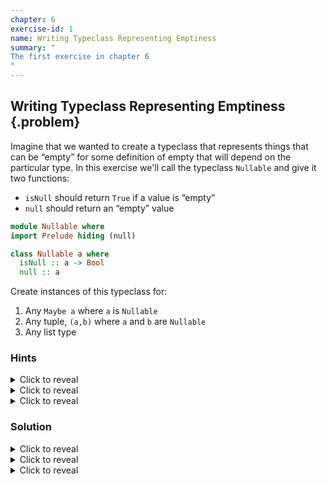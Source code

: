 ```yaml
---
chapter: 6
exercise-id: 1
name: Writing Typeclass Representing Emptiness
summary: "
The first exercise in chapter 6
"
---
```


## Writing Typeclass Representing Emptiness {.problem}

Imagine that we wanted to create a typeclass that represents things that can be
“empty” for some definition of empty that will depend on the particular type. In
this exercise we'll call the typeclass `Nullable` and give it two functions:

- `isNull` should return `True` if a value is “empty”
- `null` should return an “empty” value

```haskell
module Nullable where
import Prelude hiding (null)

class Nullable a where
  isNull :: a -> Bool
  null :: a
```

Create instances of this typeclass for:

1. Any `Maybe a` where `a` is `Nullable`
2. Any tuple, `(a,b)` where `a` and `b` are `Nullable`
3. Any list type

### Hints
<div class="hints">

<details>
<summary>Click to reveal</summary>
<div class="details-body-outer">
<div class="details-body">

There's more than one way to create an instance for `Maybe a`. You can pick
whichever definition you like.

</div>
</div>
</details>

<details>
<summary>Click to reveal</summary>
<div class="details-body-outer">
<div class="details-body">

Remember: for a type like `Maybe a` if you want to use `null` or `isNull` for
the type `a` you'll need to ensure that `a` has a `Nullable` instance.

</div>
</div>
</details>

<details>
<summary>Click to reveal</summary>
<div class="details-body-outer">
<div class="details-body">

In the instance that you define for `Maybe a` you can ensure `a` has a
`Nullable` instance like this:

```haskell
instance Nullable a => Nullable (Maybe a) where
  -- the body of the instance goes here
```

</div>
</div>
</details>

</div>

### Solution

<div class="solution">

<details>
<summary>Click to reveal</summary>

<div class="details-body-outer">
<div class="details-body">

The first part of our exercise presents us with a problem that has more than one
solution. We're asked to write an instance of `Nullable` for a `Maybe`
value. One obvious solution to this problem would be to treat `Nothing` as a
null value, and a `Just` value as non-null:

```haskell
instance Nullable (Maybe a) where
  isNull Nothing = True
  isNull _ = False

  null = Nothing
```

Technically this solution solves the question as asked. Although we don't
require that `a` be nullable, there's nothing to stop the instance from working
in cases where it is nullable. Still, this isn't really in the spirit of the
question, so let's dig in a bit more. Let's start by adding the constraint, then
we can figure out what to do with it:

```haskell
instance Nullable a => Nullable (Maybe a) where
  isNull Nothing = True
  isNull _ = False

  null = Nothing
```

Now that we've added the constraint, we can use `isNull` and `null` for
`a`. One way we can take advantage of this is by being more permissive about
what we consider a null value. Let's take another pass at this implementation:

```haskell
instance Nullable a => Nullable (Maybe a) where
  isNull Nothing = True
  isNull (Just a) = isNull a

  null = Nothing
```

This version of our instance lets us account for the fact that even if we have a
`Just` value, it might be something that's still empty.

</div>
</div>
</details>

<details>
<summary>Click to reveal</summary>

<div class="details-body-outer">
<div class="details-body">

The next part of the exercise asks us to write a `Nullable` instance for a
tuple. Unlike the `Maybe` instance we wrote earlier, tuple's don't have any
default value that naturally maps to being empty. Instead, we'll need to fall
back to the definitions of both `a` and `b`. Let's take a look:

```haskell
instance (Nullable a, Nullable b) => Nullable (a,b) where
  isNull (a,b) = isNull a && isNull b
  null = (null, null)
```

In this example, we're considering a tuple to be `null` if both elements of the
tuple are `null`. This tells us both how to create a new `null` tuple, and how
to test to see if an existing tuple is `null`.

</div>
</div>
</details>

<details>
<summary>Click to reveal</summary>

<div class="details-body-outer">
<div class="details-body">
The final part of this exercise asks us to write an instance that will work for
any list type. This problem is complementary to the instance we wrote for
`Maybe`. Although we could have written an instance for `Maybe a` that didn't
require `a` to be nullable, we opted to add that requirement so that we could
identify cases where we had a `Just null` value. For our list instance, we are
asked to create a version that works for any `a` whether it's `Nullable` or
not. Let's take a look:

```haskell
instance Nullable [a] where
  isNull [] = True
  isNull _ = False

  null = []
```

Since we have no guarantee that `a` has a `Nullable` instance, we can't consider
its value when we're thinking about what might constitute a null list. With only
the shape of the list to consider, the only sensible choice is to make `null`
and empty list. Thanks to pattern matching, we can write a version of `isNull`
that doesn't require an `Eq` instance for `a`.
</div>
</div>
</details>

</div>

